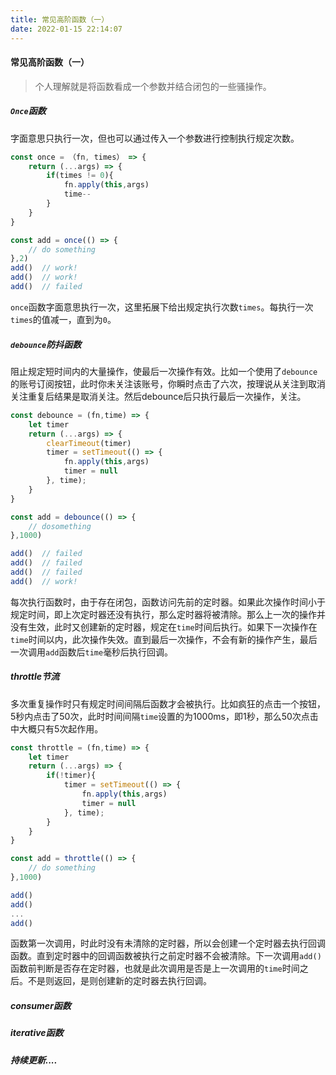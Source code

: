 ```yaml
---
title: 常见高阶函数（一）
date: 2022-01-15 22:14:07
---
```




#### 常见高阶函数（一）

> 个人理解就是将函数看成一个参数并结合闭包的一些骚操作。

##### `Once`函数

字面意思只执行一次，但也可以通过传入一个参数进行控制执行规定次数。

```js
const once = （fn, times） => {
    return (...args) => {
        if(times != 0){
            fn.apply(this,args)
            time--
        }
    }
}

const add = once(() => {
    // do something
},2)
add()  // work! 
add()  // work!
add()  // failed
```

`once`函数字面意思执行一次，这里拓展下给出规定执行次数`times`。每执行一次`times`的值减一，直到为`0`。

##### `debounce`防抖函数

阻止规定短时间内的大量操作，使最后一次操作有效。比如一个使用了`debounce`的账号订阅按钮，此时你未关注该账号，你瞬时点击了六次，按理说从关注到取消关注重复后结果是取消关注。然后debounce后只执行最后一次操作，关注。

```js
const debounce = (fn,time) => {
    let timer
    return (...args) => {
        clearTimeout(timer)
        timer = setTimeout(() => {
            fn.apply(this,args)
            timer = null
        }, time);
    } 
}

const add = debounce(() => {
    // dosomething
},1000)

add()  // failed
add()  // failed
add()  // failed
add()  // work!
```

每次执行函数时，由于存在闭包，函数访问先前的定时器。如果此次操作时间小于规定时间，即上次定时器还没有执行，那么定时器将被清除。那么上一次的操作并没有生效，此时又创建新的定时器，规定在`time`时间后执行。如果下一次操作在`time`时间以内，此次操作失效。直到最后一次操作，不会有新的操作产生，最后一次调用`add`函数后`time`毫秒后执行回调。

##### throttle节流

多次重复操作时只有规定时间间隔后函数才会被执行。比如疯狂的点击一个按钮，5秒内点击了50次，此时时间间隔`time`设置的为1000ms，即1秒，那么50次点击中大概只有5次起作用。

```js
const throttle = (fn,time) => {
    let timer
    return (...args) => {
        if(!timer){
            timer = setTimeout(() => {
                fn.apply(this,args)
                timer = null
            }, time);
        }
    } 
}

const add = throttle(() => {
	// do something    
},1000)

add()
add()
...
add()
```

函数第一次调用，时此时没有未清除的定时器，所以会创建一个定时器去执行回调函数。直到定时器中的回调函数被执行之前定时器不会被清除。下一次调用`add()`函数前判断是否存在定时器，也就是此次调用是否是上一次调用的`time`时间之后。不是则返回，是则创建新的定时器去执行回调。

##### consumer函数

##### iterative函数

##### 持续更新....

